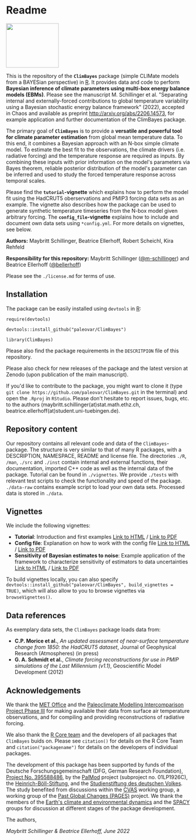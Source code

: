 # Readme

<img src=https://user-images.githubusercontent.com/54356140/171158278-b506f752-6b17-4084-bdfe-c426261c4cfa.png width="144" height="121" >

This is the repository of the **`ClimBayes`** package (simple CLIMate models from a BAYESian perspective) in [R](https://www.r-project.org/). It provides data and code to perform **Bayesian inference of climate parameters using multi-box energy balance models (EBMs)**. Please see the manuscript M. Schillinger et al.  "Separating internal and externally-forced contributions to global temperature variability using a Bayesian stochastic energy balance framework" (2022), accepted in Chaos and available as preprint http://arxiv.org/abs/2206.14573, for example application and further documentation of the ClimBayes package.

The primary goal of **`ClimBayes`** is to provide a **versatile and powerful tool for climate parameter estimation** from global mean temperature data. To this end, it combines a Bayesian approach with an N-box simple climate model. To estimate the best fit to the observations, the climate drivers (i.e. radiative forcing) and the temperature response are required as inputs. By combining these inputs with prior information on the model's parameters via Bayes theorem, reliable posterior distribution of the model's parameter can be inferred and used to study the forced temperature response across temporal scales.  

Please find the **`tutorial`-vignette** which explains how to perform the model fit using the HadCRUT5 oberservations and PMIP3 forcing data sets as an example. The vignette also describes how the package can be used to generate synthetic temperature timeseries from the N-box model given arbitrary forcing. The **`config_file`-vignette** explains how to include and document own data sets using `*config.yml`. For more details on vignettes, see below.

**Authors:** Maybritt Schillinger, Beatrice Ellerhoff, Robert Scheichl, Kira Rehfeld

**Responsibility for this repository:** Maybritt Schillinger ([@m-schillinger](https://github.com/m-schillinger)) and Beatrice Ellerhoff ([@bellerhoff](https://github.com/bellerhoff))

Please see the `./license.md` for terms of use. 

## Installation

The package can be easily installed using `devtools` in [R](https://www.r-project.org/):

`require(devtools)` 

`devtools::install_github("paleovar/ClimBayes")` 

`library(ClimBayes)` 

Please also find the package requirements in the `DESCRITPION` file of this repository.

Please also check for new releases of the package and the latest version at Zenodo (upon publication of the main manuscript). 

If you'd like to contribute to the package, you might want to clone it (type `git clone https://github.com/paleovar/ClimBayes.git` in the terminal) and open the `.Rproj` in `RStudio`. Please don't hesitate to report issues, bugs, etc. to the authors (maybritt.schillinger(at)stat.math.ethz.ch, beatrice.ellerhoff(at)student.uni-tuebingen.de).

## Repository content

Our repository contains all relevant code and data of the `ClimBayes`-package. The structure is very similar to that of many R packages, with a DESCRIPTION, NAMESPACE, README and license file. The directories `./R`, `/man`, `./src` and `./inst` contain internal and external functions, their documentation, imported C++ code as well as the internal data of the package. Tutorial can be found in `./vignettes`. We provide `./tests` with relevant test scripts to check the functionality and speed of the package. `./data-raw` contains example script to load your own data sets. Processed data is stored in `./data`. 

## Vignettes

We include the following vignettes:
- **Tutorial**: Introduction and first examples [Link to HTML](/doc/tutorial.html) / [Link to PDF](/doc/tutorial.pdf)
- **Config file**: Explanation on how to work with the config file [Link to HTML](/doc/config_file.html) / [Link to PDF](/doc/config_file.pdf)
- **Sensitivity of Bayesian estimates to noise**: Example application of the framework to characterize sensitivity of estimators to data uncertainties [Link to HTML](/doc/noise_sensitivity.html) / [Link to PDF](/doc/noise_sensitivity.pdf)

To build vignettes locally, you can also specify
`devtools::install_github("paleovar/ClimBayes", build_vignettes = TRUE)`,
which will also allow to you to browse vignettes via `browseVignettes()`.

## Data references

As exemplary data sets, the `ClimBayes` package loads data from:
- **C.P. Morice et al.**, *An updated assessment of near-surface temperature change from 1850: the HadCRUT5 dataset*, Journal of Geophysical Research (Atmospheres) (in press)
- **G. A. Schmidt et al.**, *Climate forcing reconstructions for use in PMIP simulations of the Last Millennium (v1.1)*, Geoscientific Model Development (2012)

## Acknowledgements

We thank the [MET Office](https://www.metoffice.gov.uk/hadobs/hadcrut5/) and the [Paleoclimate Modelling Intercomparison Project Phase III](http://pmip3.lsce.ipsl.fr/) for making available their data from surface air temperature observations, and for compiling and providing reconstructions of radiative forcing.

We also thank the [R Core team](https://www.R-project.org/) and the developers of all packages that `ClimBayes` buids on. Please see `citation()` for details on the R Core Team and `citation("packagename")` for details on the developers of individual packages.

The development of this package has been supported by funds of the Deutsche Forschungsgemeinschaft (DFG, German Research Foundation), [Project No. 395588486](https://gepris.dfg.de/gepris/projekt/395588486?context=projekt&task=showDetail&id=395588486&), by the [PalMod](https://www.palmod.de/) project (subproject no. 01LP1926C), the [Heinrich-Böll-Stiftung](https://boell.de/), and the [Studienstiftung des deutschen Volkes](https://www.studienstiftung.de/). The study benefited from discussions within the [CVAS](https://pastglobalchanges.org/science/wg/cvas/intro) working group, a working group of the [Past Global Changes (PAGES)](https://pastglobalchanges.org/pal) project. We thank the members of the [Earth's climate and environmental dynamics](https://www.iup.uni-heidelberg.de/en/research/paleoclimate-dynamics) and the [SPACY](https://uni-tuebingen.de/climatology/) groups for discussion at different stages of the package development. 

The authors,

*Maybritt Schillinger & Beatrice Ellerhoff, June 2022*
